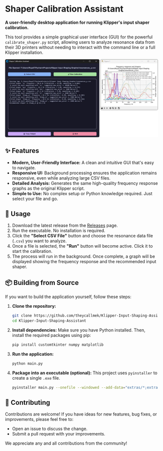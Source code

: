 # Shaper Calibration Assistant

**A user-friendly desktop application for running Klipper's input shaper calibration.**

This tool provides a simple graphical user interface (GUI) for the powerful `calibrate_shaper.py` script, allowing users to analyze resonance data from their 3D printers without needing to interact with the command line or a full Klipper installation.

![app screenshot](app_screenshot.webp)


## ✨ Features

- **Modern, User-Friendly Interface:** A clean and intuitive GUI that's easy to navigate.
- **Responsive UI:** Background processing ensures the application remains responsive, even while analyzing large CSV files.
- **Detailed Analysis:** Generates the same high-quality frequency response graphs as the original Klipper script.
- **Simple to Use:** No complex setup or Python knowledge required. Just select your file and go.

## 🔌 Usage

1.  Download the latest release from the [Releases](https://github.com/theycallmek/Klipper-Input-Shaping-Assistant/releases) page.
2.  Run the executable. No installation is required.
3.  Click the **"Select CSV File"** button and choose the resonance data file (`.csv`) you want to analyze.
4.  Once a file is selected, the **"Run"** button will become active. Click it to start the calibration.
5.  The process will run in the background. Once complete, a graph will be displayed showing the frequency response and the recommended input shaper.

## 📦 Building from Source

If you want to build the application yourself, follow these steps:

1.  **Clone the repository:**
    ```bash
    git clone https://github.com/theycallmek/Klipper-Input-Shaping-Assistant.git
    cd Klipper-Input-Shaping-Assistant
    ```
2.  **Install dependencies:**
    Make sure you have Python installed. Then, install the required packages using pip:
    ```bash
    pip install customtkinter numpy matplotlib
    ```
3.  **Run the application:**
    ```bash
    python main.py
    ```

4.  **Package into an executable (optional):**
    This project uses `pyinstaller` to create a single `.exe` file.
    ```bash
    pyinstaller main.py --onefile --windowed --add-data="extras/*;extras"
    ```

## 🤝 Contributing

Contributions are welcome! If you have ideas for new features, bug fixes, or improvements, please feel free to:

-   Open an issue to discuss the change.
-   Submit a pull request with your improvements.

We appreciate any and all contributions from the community!